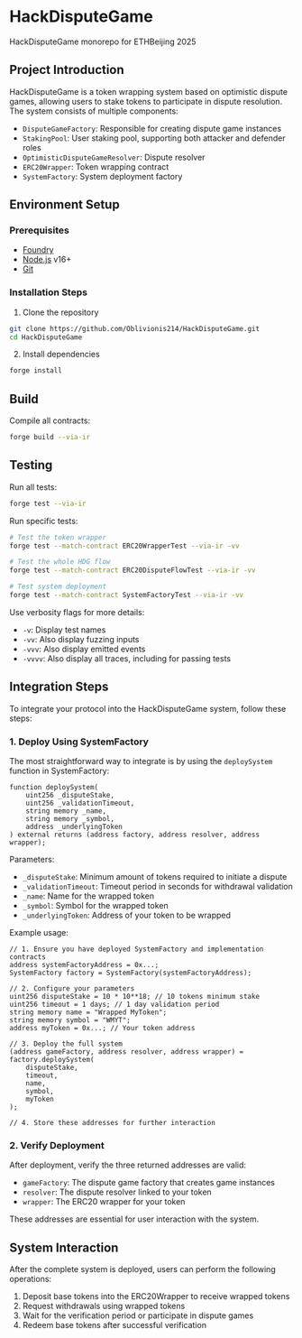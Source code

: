 # HackDisputeGame
HackDisputeGame monorepo for ETHBeijing 2025

## Project Introduction

HackDisputeGame is a token wrapping system based on optimistic dispute games, allowing users to stake tokens to participate in dispute resolution. The system consists of multiple components:

- `DisputeGameFactory`: Responsible for creating dispute game instances
- `StakingPool`: User staking pool, supporting both attacker and defender roles
- `OptimisticDisputeGameResolver`: Dispute resolver
- `ERC20Wrapper`: Token wrapping contract
- `SystemFactory`: System deployment factory

## Environment Setup

### Prerequisites

- [Foundry](https://getfoundry.sh/)
- [Node.js](https://nodejs.org/) v16+
- [Git](https://git-scm.com/)

### Installation Steps

1. Clone the repository

```bash
git clone https://github.com/Oblivionis214/HackDisputeGame.git
cd HackDisputeGame
```

2. Install dependencies

```bash
forge install
```

## Build

Compile all contracts:

```bash
forge build --via-ir
```

## Testing

Run all tests:

```bash
forge test --via-ir
```

Run specific tests:

```bash
# Test the token wrapper
forge test --match-contract ERC20WrapperTest --via-ir -vv

# Test the whole HDG flow
forge test --match-contract ERC20DisputeFlowTest --via-ir -vv

# Test system deployment
forge test --match-contract SystemFactoryTest --via-ir -vv
```

Use verbosity flags for more details:
- `-v`: Display test names
- `-vv`: Also display fuzzing inputs
- `-vvv`: Also display emitted events
- `-vvvv`: Also display all traces, including for passing tests

## Integration Steps

To integrate your protocol into the HackDisputeGame system, follow these steps:

### 1. Deploy Using SystemFactory

The most straightforward way to integrate is by using the `deploySystem` function in SystemFactory:

```solidity
function deploySystem(
    uint256 _disputeStake,
    uint256 _validationTimeout,
    string memory _name,
    string memory _symbol,
    address _underlyingToken
) external returns (address factory, address resolver, address wrapper);
```

Parameters:
- `_disputeStake`: Minimum amount of tokens required to initiate a dispute
- `_validationTimeout`: Timeout period in seconds for withdrawal validation
- `_name`: Name for the wrapped token
- `_symbol`: Symbol for the wrapped token
- `_underlyingToken`: Address of your token to be wrapped

Example usage:

```solidity
// 1. Ensure you have deployed SystemFactory and implementation contracts
address systemFactoryAddress = 0x...;
SystemFactory factory = SystemFactory(systemFactoryAddress);

// 2. Configure your parameters
uint256 disputeStake = 10 * 10**18; // 10 tokens minimum stake
uint256 timeout = 1 days; // 1 day validation period
string memory name = "Wrapped MyToken";
string memory symbol = "WMYT";
address myToken = 0x...; // Your token address

// 3. Deploy the full system
(address gameFactory, address resolver, address wrapper) = factory.deploySystem(
    disputeStake,
    timeout,
    name,
    symbol,
    myToken
);

// 4. Store these addresses for further interaction
```

### 2. Verify Deployment

After deployment, verify the three returned addresses are valid:
- `gameFactory`: The dispute game factory that creates game instances
- `resolver`: The dispute resolver linked to your token
- `wrapper`: The ERC20 wrapper for your token

These addresses are essential for user interaction with the system.

## System Interaction

After the complete system is deployed, users can perform the following operations:

1. Deposit base tokens into the ERC20Wrapper to receive wrapped tokens
2. Request withdrawals using wrapped tokens
3. Wait for the verification period or participate in dispute games
4. Redeem base tokens after successful verification

